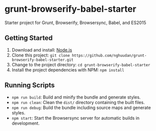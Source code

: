 # grunt-browserify-babel-starter
Starter project for Grunt, Browserify, Browsersync, Babel, and ES2015

## Getting Started
1. Download and install: [Node.js](https://nodejs.org)
2. Clone this project: `git clone https://github.com/nghuudan/grunt-browserify-babel-starter.git`
3. Change to the project directory: `cd grunt-browserify-babel-starter`
4. Install the project dependencies with NPM: `npm install`

## Running Scripts
* `npm run build`: Build and minify the bundle and generate styles.
* `npm run clean`: Clean the `dist/` directory containing the built files.
* `npm run debug`: Build the bundle including source maps and generate styles.
* `npm start`: Start the Browsersync server for automatic builds in development.
